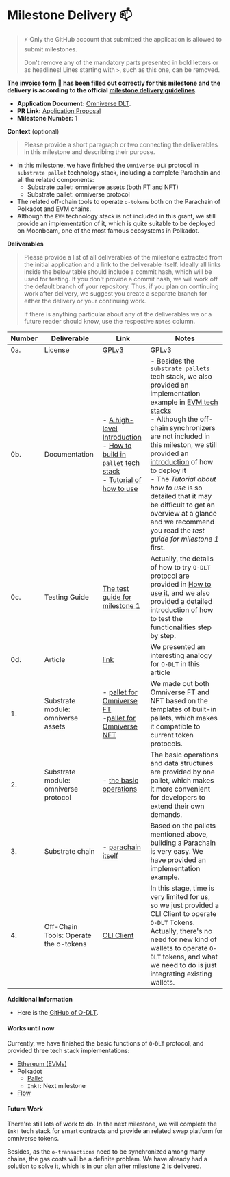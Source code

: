 # Milestone Delivery :mailbox:

> ⚡ Only the GitHub account that submitted the application is allowed to submit milestones. 
> 
> Don't remove any of the mandatory parts presented in bold letters or as headlines! Lines starting with `>`, such as this one, can be removed.

**The [invoice form :pencil:](https://docs.google.com/forms/d/e/1FAIpQLSfmNYaoCgrxyhzgoKQ0ynQvnNRoTmgApz9NrMp-hd8mhIiO0A/viewform) has been filled out correctly for this milestone and the delivery is according to the official [milestone delivery guidelines](https://github.com/w3f/Grants-Program/blob/master/docs/milestone-deliverables-guidelines.md).**  

* **Application Document:** [Omniverse DLT](https://github.com/w3f/Grants-Program/blob/master/applications/Omniverse%20DLT.md).
* **PR Link:** [Application Proposal](https://github.com/w3f/Grants-Program/pull/1431)
* **Milestone Number:** 1

**Context** (optional)
> Please provide a short paragraph or two connecting the deliverables in this milestone and describing their purpose.

* In this milestone, we have finished the `Omniverse-DLT` protocol in `substrate pallet` technology stack, including a complete Parachain and all the related components:  
  * Substrate pallet: omniverse assets (both FT and NFT)
  * Substrate pallet: omniverse protocol 
* The related off-chain tools to operate `o-tokens` both on the Parachain of Polkadot and EVM chains.
* Although the `EVM` technology stack is not included in this grant, we still provide an implementation of it, which is quite suitable to be deployed on Moonbeam, one of the most famous ecosystems in Polkadot.  

**Deliverables**
> Please provide a list of all deliverables of the milestone extracted from the initial application and a link to the deliverable itself. Ideally all links inside the below table should include a commit hash, which will be used for testing. If you don't provide a commit hash, we will work off the default branch of your repository. Thus, if you plan on continuing work after delivery, we suggest you create a separate branch for either the delivery or your continuing work. 
> 
> If there is anything particular about any of the deliverables we or a future reader should know, use the respective `Notes` column.

| Number | Deliverable |     Link      | Notes |
| ------------- | ------------- | ------------- |------------- |
| 0a. | License | [GPLv3](https://github.com/Omniverse-Web3-Labs/omniverse-swap/blob/web3-grant/LICENSE) | GPLv3  |
| 0b. | Documentation | - [A high-level Introduction](https://github.com/Omniverse-Web3-Labs/Omniverse-DLT-Introduction/blob/main/README.md) <br/> - [How to build in `pallet` tech stack](https://github.com/Omniverse-Web3-Labs/omniverse-swap/blob/web3-grant/README.md) <br/> - [Tutorial of how to use](https://github.com/Omniverse-Web3-Labs/Omniverse-DLT-Introduction/blob/main/docs/README.md) | - Besides the `substrate pallets` tech stack, we also provided an implementation example in [EVM tech stacks](https://github.com/Omniverse-Web3-Labs/omniverse-evm/tree/web3-grant) <br/> - Although the off-chain synchronizers are not included in this mileston, we still provided an [introduction](https://github.com/Omniverse-Web3-Labs/Omniverse-DLT-Introduction/blob/main/docs/Deployment.md#synchronizer) of how to deploy it <br/> - The *Tutorial about how to use* is so detailed that it may be difficult to get an overview at a glance and we recommend you read the *test guide for milestone 1* first. |
| 0c. | Testing Guide | [The test guide for milestone 1](https://github.com/Omniverse-Web3-Labs/Omniverse-DLT-Introduction/blob/main/docs/test-guide/m1-test-guide.md) | Actually, the details of how to try `O-DLT` protocol are provided in [How to use it](https://github.com/Omniverse-Web3-Labs/Omniverse-DLT-Introduction/blob/main/docs/README.md), and we also provided a detailed introduction of how to test the functionalities step by step. |
| 0d. | Article | [link](https://medium.com/@xiyuzheng1984/omniverse-decentralized-ledger-technology-has-finished-the-first-milestone-66bbcd6546fa) | We presented an interesting analogy for `O-DLT` in this article |
| 1. | Substrate module: omniverse assets | - [pallet for Omniverse FT](https://github.com/Omniverse-Web3-Labs/omniverse-swap/tree/web3-grant/pallets/assets) <br/> -[pallet for Omniverse NFT](https://github.com/Omniverse-Web3-Labs/omniverse-swap/tree/web3-grant/pallets/uniques) | We made out both Omniverse FT and NFT based on the templates of built-in pallets, which makes it compatible to current token protocols. |
| 2. | Substrate module: omniverse protocol | - [the basic operations](https://github.com/Omniverse-Web3-Labs/omniverse-swap/tree/web3-grant/pallets/omni-protocol) | The basic operations and data structures are provided by one pallet, which makes it more convenient for developers to extend their own demands. |  
| 3. | Substrate chain | - [parachain itself](https://github.com/Omniverse-Web3-Labs/omniverse-swap/tree/web3-grant) | Based on the pallets mentioned above, building a Parachain is very easy. We have provided an implementation example. |
| 4. | Off-Chain Tools: Operate the o-tokens | [CLI Client](https://github.com/Omniverse-Web3-Labs/omniverse-swap-tools/tree/web3-grant) | In this stage, time is very limited for us, so we just provided a CLI Client to operate `O-DLT` Tokens. Actually, there's no need for new kind of wallets to operate `O-DLT` tokens, and what we need to do is just integrating existing wallets. |

**Additional Information**  
* Here is the [GitHub of O-DLT](https://github.com/Omniverse-Web3-Labs). 

#### **Works until now**  

Currently, we have finished the basic functions of `O-DLT` protocol, and provided three tech stack implementations:  

- [Ethereum (EVMs)](https://github.com/Omniverse-Web3-Labs/omniverse-evm)
- Polkadot
  - [Pallet](https://github.com/Omniverse-Web3-Labs/omniverse-swap)
  - `Ink!`: Next milestone
 - [Flow](https://github.com/Omniverse-Web3-Labs/omniverse-flow)


#### **Future Work**  

There're still lots of work to do. In the next milestone, we will complete the `Ink!` tech stack for smart contracts and provide an related swap platform for omniverse tokens.  

Besides, as the `o-transactions` need to be synchronized among many chains, the gas costs will be a definite problem. We have already had a solution to solve it, which is in our plan after milestone 2 is delivered.  
